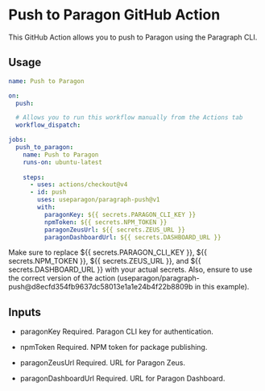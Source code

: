 # Push to Paragon GitHub Action

This GitHub Action allows you to push to Paragon using the Paragraph CLI.

## Usage

```yaml
name: Push to Paragon

on:
  push:

  # Allows you to run this workflow manually from the Actions tab
  workflow_dispatch: 

jobs:
  push_to_paragon:
    name: Push to Paragon
    runs-on: ubuntu-latest
      
    steps:
      - uses: actions/checkout@v4
      - id: push
        uses: useparagon/paragraph-push@v1
        with:
          paragonKey: ${{ secrets.PARAGON_CLI_KEY }}
          npmToken: ${{ secrets.NPM_TOKEN }}
          paragonZeusUrl: ${{ secrets.ZEUS_URL }}
          paragonDashboardUrl: ${{ secrets.DASHBOARD_URL }}
```

Make sure to replace ${{ secrets.PARAGON_CLI_KEY }}, ${{ secrets.NPM_TOKEN }}, ${{ secrets.ZEUS_URL }}, and ${{ secrets.DASHBOARD_URL }} with your actual secrets. Also, ensure to use the correct version of the action (useparagon/paragraph-push@d8ecfd354fb9637dc58013e1a1e24b4f22b8809b in this example).

## Inputs
- paragonKey
Required. Paragon CLI key for authentication.

- npmToken
Required. NPM token for package publishing.

- paragonZeusUrl
Required. URL for Paragon Zeus.

- paragonDashboardUrl
Required. URL for Paragon Dashboard.
